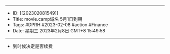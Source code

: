 - --
- ID: [[202302081549]]
- Title: movie.camp域名 5月1日到期
- Tags: #DPRH #2023-02-08 #action #Finance
- Date: 星期三 2023年2月8日 GMT+8 15:49:58
- --
- 到时候决定是否续费
